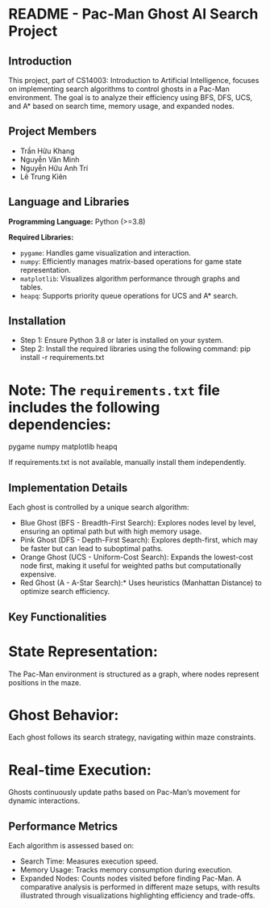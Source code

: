 # README - Pac-Man Ghost AI Search Project

## Introduction

This project, part of CS14003: Introduction to Artificial Intelligence, focuses on implementing search algorithms to control ghosts in a Pac-Man environment. The goal is to analyze their efficiency using BFS, DFS, UCS, and A* based on search time, memory usage, and expanded nodes.

## Project Members

- Trần Hữu Khang
- Nguyễn Văn Minh
- Nguyễn Hữu Anh Trí
- Lê Trung Kiên

## Language and Libraries

**Programming Language:** Python (>=3.8)

**Required Libraries:**

- `pygame`: Handles game visualization and interaction.
- `numpy`: Efficiently manages matrix-based operations for game state representation.
- `matplotlib`: Visualizes algorithm performance through graphs and tables.
- `heapq`: Supports priority queue operations for UCS and A* search.

## Installation
- Step 1: Ensure Python 3.8 or later is installed on your system.
- Step 2: Install the required libraries using the following command:
  pip install -r requirements.txt

# Note: The `requirements.txt` file includes the following dependencies:
pygame numpy matplotlib heapq

If requirements.txt is not available, manually install them independently.

## Implementation Details
Each ghost is controlled by a unique search algorithm:

- Blue Ghost (BFS - Breadth-First Search): Explores nodes level by level, ensuring an optimal path but with high memory usage.
- Pink Ghost (DFS - Depth-First Search): Explores depth-first, which may be faster but can lead to suboptimal paths.
- Orange Ghost (UCS - Uniform-Cost Search): Expands the lowest-cost node first, making it useful for weighted paths but computationally expensive.
- Red Ghost (A - A-Star Search):* Uses heuristics (Manhattan Distance) to optimize search efficiency.
## Key Functionalities
# State Representation:
The Pac-Man environment is structured as a graph, where nodes represent positions in the maze.
# Ghost Behavior:
Each ghost follows its search strategy, navigating within maze constraints.
# Real-time Execution:
Ghosts continuously update paths based on Pac-Man’s movement for dynamic interactions.
## Performance Metrics
Each algorithm is assessed based on:
- Search Time: Measures execution speed.
- Memory Usage: Tracks memory consumption during execution.
- Expanded Nodes: Counts nodes visited before finding Pac-Man.
A comparative analysis is performed in different maze setups, with results illustrated through visualizations highlighting efficiency and trade-offs. 

